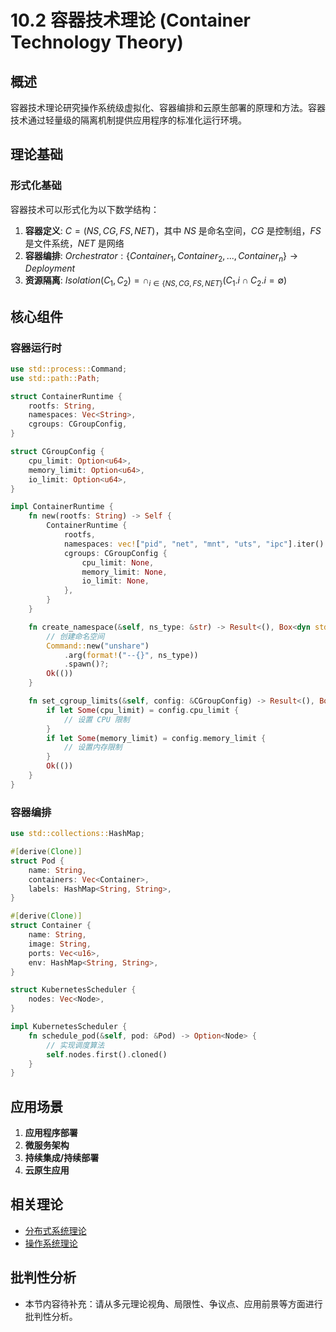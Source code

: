 # 10.2 容器技术理论 (Container Technology Theory)

## 概述

容器技术理论研究操作系统级虚拟化、容器编排和云原生部署的原理和方法。容器技术通过轻量级的隔离机制提供应用程序的标准化运行环境。

## 理论基础

### 形式化基础

容器技术可以形式化为以下数学结构：

1. **容器定义**: $C = (NS, CG, FS, NET)$，其中 $NS$ 是命名空间，$CG$ 是控制组，$FS$ 是文件系统，$NET$ 是网络
2. **容器编排**: $Orchestrator: \{Container_1, Container_2, ..., Container_n\} \rightarrow Deployment$
3. **资源隔离**: $Isolation(C_1, C_2) = \cap_{i \in \{NS, CG, FS, NET\}} (C_1.i \cap C_2.i = \emptyset)$

## 核心组件

### 容器运行时

```rust
use std::process::Command;
use std::path::Path;

struct ContainerRuntime {
    rootfs: String,
    namespaces: Vec<String>,
    cgroups: CGroupConfig,
}

struct CGroupConfig {
    cpu_limit: Option<u64>,
    memory_limit: Option<u64>,
    io_limit: Option<u64>,
}

impl ContainerRuntime {
    fn new(rootfs: String) -> Self {
        ContainerRuntime {
            rootfs,
            namespaces: vec!["pid", "net", "mnt", "uts", "ipc"].iter().map(|s| s.to_string()).collect(),
            cgroups: CGroupConfig {
                cpu_limit: None,
                memory_limit: None,
                io_limit: None,
            },
        }
    }

    fn create_namespace(&self, ns_type: &str) -> Result<(), Box<dyn std::error::Error>> {
        // 创建命名空间
        Command::new("unshare")
            .arg(format!("--{}", ns_type))
            .spawn()?;
        Ok(())
    }

    fn set_cgroup_limits(&self, config: &CGroupConfig) -> Result<(), Box<dyn std::error::Error>> {
        if let Some(cpu_limit) = config.cpu_limit {
            // 设置 CPU 限制
        }
        if let Some(memory_limit) = config.memory_limit {
            // 设置内存限制
        }
        Ok(())
    }
}
```

### 容器编排

```rust
use std::collections::HashMap;

#[derive(Clone)]
struct Pod {
    name: String,
    containers: Vec<Container>,
    labels: HashMap<String, String>,
}

#[derive(Clone)]
struct Container {
    name: String,
    image: String,
    ports: Vec<u16>,
    env: HashMap<String, String>,
}

struct KubernetesScheduler {
    nodes: Vec<Node>,
}

impl KubernetesScheduler {
    fn schedule_pod(&self, pod: &Pod) -> Option<Node> {
        // 实现调度算法
        self.nodes.first().cloned()
    }
}
```

## 应用场景

1. **应用程序部署**
2. **微服务架构**
3. **持续集成/持续部署**
4. **云原生应用**

## 相关理论

- [分布式系统理论](README.md#10-分布式系统理论)
- [操作系统理论](README.md)


## 批判性分析

- 本节内容待补充：请从多元理论视角、局限性、争议点、应用前景等方面进行批判性分析。
